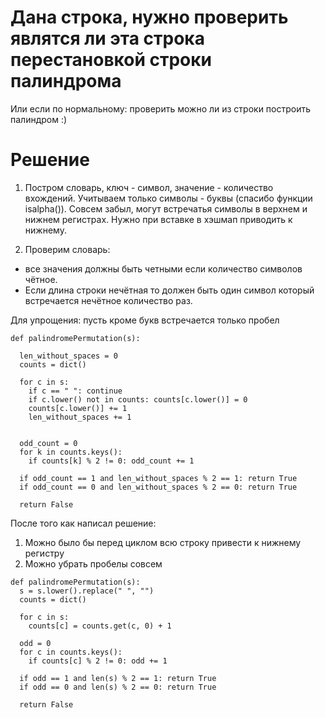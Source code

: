# Дана строка, нужно проверить являтся ли эта строка перестановкой строки палиндрома
Или если по нормальному: проверить можно ли из строки построить палиндром :)

# Решение
1. Постром словарь, ключ - символ, значение - количество вхождений. Учитываем только символы - буквы (спасибо функции isalpha()). Совсем забыл, могут встречатья символы в верхнем и нижнем регистрах. Нужно при вставке в хэшмап приводить к нижнему.

2. Проверим словарь:
- все значения должны быть четными если количество символов чётное. 
- Если длина строки нечётная то должен быть один символ который встречается нечётное количество раз.

Для упрощения: пусть кроме букв встречается только пробел

```python3
def palindromePermutation(s):
  
  len_without_spaces = 0
  counts = dict()
  
  for c in s:
    if c == " ": continue
    if c.lower() not in counts: counts[c.lower()] = 0
    counts[c.lower()] += 1
    len_without_spaces += 1
    
  
  odd_count = 0
  for k in counts.keys():
    if counts[k] % 2 != 0: odd_count += 1
    
  if odd_count == 1 and len_without_spaces % 2 == 1: return True
  if odd_count == 0 and len_without_spaces % 2 == 0: return True
  
  return False
```
    
После того как написал решение:
1. Можно было бы перед циклом всю строку привести к нижнему регистру
2. Можно убрать пробелы совсем

```PYTHON3
def palindromePermutation(s):
  s = s.lower().replace(" ", "")
  counts = dict()
 
  for c in s:
    counts[c] = counts.get(c, 0) + 1
    
  odd = 0
  for c in counts.keys():
    if counts[c] % 2 != 0: odd += 1
    
  if odd == 1 and len(s) % 2 == 1: return True
  if odd == 0 and len(s) % 2 == 0: return True
  
  return False
```

